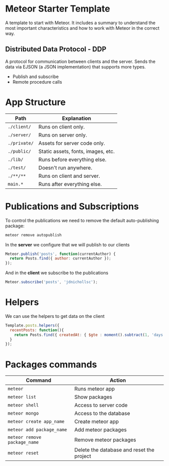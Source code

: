 # Meteor Starter Template
A template to start with Meteor. It includes a summary to understand the most important characteristics and how to work with Meteor in the correct way.

## Distributed Data Protocol - DDP
A protocol for communication between clients and the server. Sends the data via EJSON (a JSON implementation) that supports more types.
 - Publish and subscribe
 - Remote procedure calls

# App Structure
Path         | Explanation
----------   | -------------
`./client/`  | Runs on client only.
`./server/`  | Runs on server only.
`./private/` | Assets for server code only.
`./public/`  | Static assets, fonts, images, etc.
`./lib/`     | Runs before everything else.
`./test/`    | Doesn't run anywhere.
`./**/**`    | Runs on client and server.
`main.*`     | Runs after everything else.

# Publications and Subscriptions
To control the publications we need to remove the default auto-publishing package:
```cmd
meteor remove autopublish
```
In the **server** we configure that we will publish to our clients
```javascript
Meteor.publish('posts', function(currentAuthor) {
  return Posts.find({ author: currentAuthor });
});
```
And in the **client** we subscribe to the publications
```javascript
Meteor.subscribe('posts', 'jdnichollsc');
```

# Helpers
We can use the helpers to get data on the client
```javascript
Template.posts.helpers({
  recentPosts: function(){
    return Posts.find({ createdAt: { $gte : moment().subtract(1, 'days').startOf('day') } });
  }
});
```

# Packages commands

Command                      | Action
---------------------------  | -------------
`meteor`                     | Runs meteor app
`meteor list`                | Show packages
`meteor shell`               | Access to server code
`meteor mongo`               | Access to the database
`meteor create app_name`     | Create meteor app
`meteor add package_name`    | Add meteor packages
`meteor remove package_name` | Remove meteor packages
`meteor reset`               | Delete the database and reset the project
